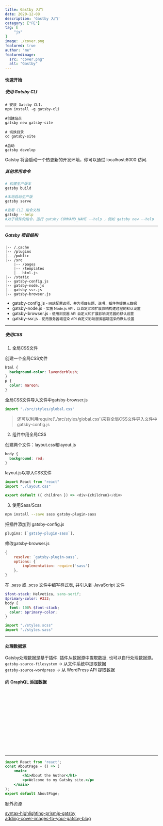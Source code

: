 ```yaml
---
title: Gastby 入门
date: 2020-12-08
description: 'Gastby 入门'
category: ["FE"] 
tag: [
    "js"
]
image: ./cover.png
featured: true
author: "me"
featuredimage:
  src: "cover.png"
  alt: "Gastby"
---
```


#### 快速开始

##### 使用 Gatsby CLI
```shell
# 安装 Gatsby CLI.
npm install -g gatsby-cli

#创建站点
gatsby new gatsby-site

# 切换目录
cd gatsby-site

#启动
gatsby develop
```
Gatsby 将会启动一个热更新的开发环境，你可以通过 localhost:8000 访问.


##### 其他常用命令

```bash
# 构建生产版本
gatsby build

#本地启动生产版
gatsby serve

#查看 CLI 指令文档
gatsby --help
#对于特殊的指令，运行 gatsby COMMAND_NAME --help ，例如 gatsby new --help
```


---

##### Gatsby 项目结构

```markup
|-- /.cache
|-- /plugins
|-- /public
|-- /src
    |-- /pages
    |-- /templates
    |-- html.js
|-- /static
|-- gatsby-config.js
|-- gatsby-node.js
|-- gatsby-ssr.js
|-- gatsby-browser.js
```

-   gatsby-config.js <small>- 网站配置选项，并为项目标题，说明，插件等提供元数据</small>
-   gatsby-node.js <small>- 实施 Node.js API，以自定义和扩展影响构建过程的默认设置</small>
-   gatsby-browser.js <small>- 使用浏览器 API 自定义和扩展影响浏览器的默认设置</small>
-   gatsby-ssr.js <small>- 使用服务器端渲染 API 自定义影响服务器端渲染的默认设置</small>


---

##### 使用CSS

1. 全局CSS文件

创建一个全局CSS文件
```css:title=src&nbsp/&nbspstyles&nbsp/&nbspglobal.css
html {
  background-color: lavenderblush;
}
p {
  color: maroon;
}
```
全局CSS文件导入文件中gatsby-browser.js
```js:title=gatsby-browser.js
import "./src/styles/global.css"
```

>  还可以利用require('./src/styles/global.css')来将全局CSS文件导入文件中gatsby-config.js


2. 组件中用全局CSS

创建两个文件：layout.css和layout.js
```css:title=/src&nbsp/components/layout.css
body {
  background: red;
}
```

layout.js以导入CSS文件
```js:title=/src/components/layout.js
import React from "react"
import "./layout.css"

export default ({ children }) => <div>{children}</div>
```

3. 使用Sass/Scss

```bash
npm install --save sass gatsby-plugin-sass
```

把插件添加到 gatsby-config.js
```bash:title=gatsby-config.js
plugins: [`gatsby-plugin-sass`],
```

修改gatsby-browser.js
```js:title=gatsby-browser.js
{
    resolve: `gatsby-plugin-sass`,
    options: {
        implementation: require('sass')
    },
}
```

在 .sass 或 .scss 文件中编写样式表, 并引入到 JavaScript 文件

```css:title=styles.scss
$font-stack: Helvetica, sans-serif;
$primary-color: #333;
body {
  font: 100% $font-stack;
  color: $primary-color;
}
```

```bash:title=gatsby-config.js
import "./styles.scss"
import "./styles.sass"
```
---

#### 处理数据源
Gatsby处理数据是基于插件.   插件从数据源中提取数据, 也可以自行处理数据源。<br>
`gatsby-source-filesystem` -> 从文件系统中提取数据 <br>
`gatsby-source-wordpress`  -> 从 WordPress API 提取数据

#### 向 GraphQL 添加数据







<div style="height:200px"></div>


---






```jsx
import React from 'react';
const AboutPage = () => (
    <main>
        <h1>About the Author</h1>
        <p>Welcome to my Gatsby site.</p>
    </main>
);
export default AboutPage;
```

额外资源

[syntax-highlighting-prismjs-gatsby](https://stephencharlesweiss.com/syntax-highlighting-prismjs-gatsby/) </br>
[adding-cover-images-to-your-gatsby-blog](https://tjaddison.com/blog/2019/10/adding-cover-images-to-your-gatsby-blog/)